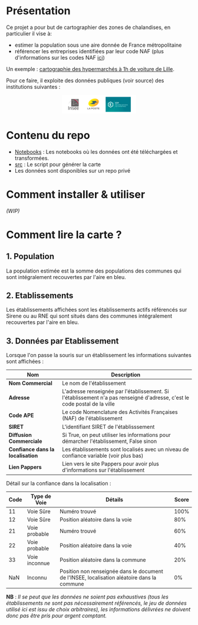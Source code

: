 # Présentation 

Ce projet a pour but de cartographier des zones de chalandises, en particulier il vise à:

- estimer la population sous une aire donnée de France métropolitaine
- référencer les entreprises identifiées par leur code NAF (plus d'informations sur les codes NAF [ici](https://www.insee.fr/fr/information/2406147))

Un exemple : [cartographie des hypermarchés à 1h de voiture de Lille](https://basile-desjuzeur.github.io/zone-de-chalandise/img/Lille.html).

Pour ce faire, il exploite des données publiques (voir source) des institutions suivantes :

<p align="center">
  <img src="./img/sources_data.png" alt="Sources de données" width="200"/>
</p>



# Contenu du repo

- [Notebooks](./Notebooks/) : Les notebooks où les données ont été téléchargées et transformées.
- [src](./src) : Le script pour générer la carte
- Les données sont disponibles sur un repo privé


# Comment installer & utiliser

*(WIP)*



# Comment lire la carte ?


## 1. Population

La population estimée est la somme des populations des communes qui sont intégralement recouvertes par l'aire en bleu.

## 2. Etablissements

Les établissements affichées sont les établissements actifs référencés sur Sirene ou au RNE qui sont  situés dans des communes intégralement recouvertes par l'aire en bleu.

## 3. Données par Etablissement

Lorsque l'on passe la souris sur un établissement les informations suivantes sont affichées :

| Nom               | Description  |
|----------------------------|--------------|
| **Nom Commercial**         | Le nom de l'établissement             |
| **Adresse**                | L'adresse renseignée par l'établissement. Si l'établissement n'a pas renseigné d'adresse, c'est le code postal de la ville             |
| **Code APE**               | Le code Nomenclature des Activités Françaises (NAF) de l'établissement            |
| **SIRET**                  | L'identifiant SIRET de l'établisssement            |
| **Diffusion Commerciale**  | Si True, on peut utiliser les informations pour démarcher l'établissement, False sinon             |
| **Confiance dans la localisation**| Les établissements sont localisés avec un niveau de confiance variable (voir plus bas)       |
| **Lien Pappers**           |  Lien vers le site Pappers pour avoir plus d'informations sur l'établissement            |


Détail  sur la confiance dans la localisation : 

| Code | Type de Voie      | Détails                                    | Score |
|------|-------------------|--------------------------------------------|-------|
| 11    | Voie Sûre         | Numéro trouvé                               | 100%     |
| 12   | Voie Sûre         | Position aléatoire dans la voie             | 80%     |
| 21   | Voie probable     | Numéro trouvé                               | 60%     |
| 22   | Voie probable     | Position aléatoire dans la voie             | 40%     |
| 33   | Voie inconnue      | Position aléatoire dans la commune          | 20%     |
| NaN  | Inconnu            | Position non renseignée dans le document de l'INSEE, localisation aléatoire dans la commune | 0%   |


**NB** : *Il se peut que les données ne soient pas exhaustives (tous les établissements ne sont pas nécessairement référencés, le jeu de données utilisé ici est issu de choix arbitraires), les informations délivrées ne doivent donc pas être pris pour argent comptant.*